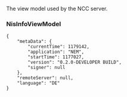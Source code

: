 The view model used by the NCC server.

### NisInfoViewModel
```
{
	"metaData": {
		"currentTime": 1179142,
		"application": "NEM",
		"startTime": 1177027,
		"version": "0.2.0-DEVELOPER BUILD",
		"signer": null
	},
	"remoteServer": null,
	"language": "DE"
}
```
